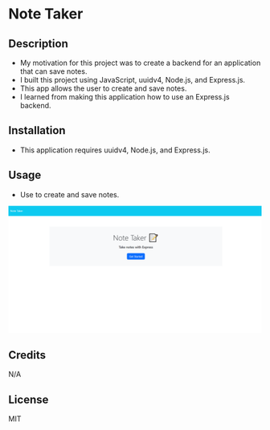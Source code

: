 # Note Taker

## Description
- My motivation for this project was to create a backend for an application that can save notes.
- I built this project using JavaScript, uuidv4, Node.js, and Express.js.
- This app allows the user to create and save notes.
- I learned from making this application how to use an Express.js backend.
## Installation
- This application requires uuidv4, Node.js, and Express.js.

## Usage
- Use to create and save notes.

![Screenshot](./public/assets/images/homePage.png)

## Credits
N/A

## License
MIT
